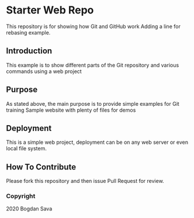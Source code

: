 # Starter Web Repo

This repository is for showing how Git and GitHub work
Adding a line for rebasing example.

## Introduction

This example is to show different parts of the Git repository and various commands using a web project


## Purpose

As stated above, the main purpose is to provide simple examples for Git training
Sample website with plenty of files for demos

## Deployment

This is a simple web project, deployment can be on any web server or even local file system.

## How To Contribute

Please fork this repository and then issue Pull Request for review.

### Copyright

2020 Bogdan Sava